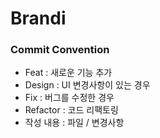 # Brandi

### Commit Convention
- Feat : 새로운 기능 추가
- Design : UI 변경사항이 있는 경우
- Fix : 버그를 수정한 경우
- Refactor : 코드 리팩토링
- 작성 내용 : 파일 / 변경사항
